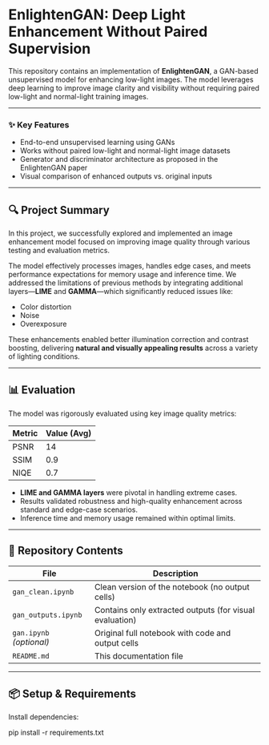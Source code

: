 # EnlightenGAN: Deep Light Enhancement Without Paired Supervision

This repository contains an implementation of **EnlightenGAN**, a GAN-based unsupervised model for enhancing low-light images. The model leverages deep learning to improve image clarity and visibility without requiring paired low-light and normal-light training images.

---
### ✨ Key Features

- End-to-end unsupervised learning using GANs
- Works without paired low-light and normal-light image datasets
- Generator and discriminator architecture as proposed in the EnlightenGAN paper
- Visual comparison of enhanced outputs vs. original inputs

---

## 🔍 Project Summary

In this project, we successfully explored and implemented an image enhancement model focused on improving image quality through various testing and evaluation metrics.

The model effectively processes images, handles edge cases, and meets performance expectations for memory usage and inference time. We addressed the limitations of previous methods by integrating additional layers—**LIME** and **GAMMA**—which significantly reduced issues like:
- Color distortion
- Noise
- Overexposure

These enhancements enabled better illumination correction and contrast boosting, delivering **natural and visually appealing results** across a variety of lighting conditions.

---

## 📊 Evaluation

The model was rigorously evaluated using key image quality metrics:

| Metric | Value (Avg) |
|--------|-------------|
| PSNR   | 14          |
| SSIM   | 0.9         |
| NIQE   | 0.7         |

- **LIME and GAMMA layers** were pivotal in handling extreme cases.
- Results validated robustness and high-quality enhancement across standard and edge-case scenarios.
- Inference time and memory usage remained within optimal limits.

---

## 📁 Repository Contents

| File | Description |
|------|-------------|
| `gan_clean.ipynb` | Clean version of the notebook (no output cells) |
| `gan_outputs.ipynb` | Contains only extracted outputs (for visual evaluation) |
| `gan.ipynb` *(optional)* | Original full notebook with code and output cells |
| `README.md` | This documentation file |

---

## 📦 Setup & Requirements

Install dependencies:

pip install -r requirements.txt

